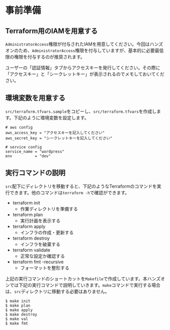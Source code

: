 # 事前準備

## Terraform用のIAMを用意する

`AdministratorAccess`権限が付与されたIAMを用意してください。今回はハンズオンのため、`AdministratorAccess`権限を付与していますが、基本的に必要最低限の権限を付与するのが推奨されます。

ユーザーの「認証情報」タブからアクセスキーを発行してください。その際に「アクセスキー」と「シークレットキー」が表示されるのでメモしておいてください。

## 環境変数を用意する

`src/terraform.tfvars.sample`をコピーし、`src/terraform.tfvars`を作成します。下記のように環境変数を設定します。

```
# aws config
aws_access_key = "アクセスキーを記入してください"
aws_secret_key = "シークレットキーを記入してください"

# service config
service_name = "wordpress"
env          = "dev"
```

## 実行コマンドの説明

`src`配下にディレクトリを移動すると、下記のようなTerraformのコマンドを実行できます。他のコマンドは`terraform -h`で確認ができます。

- terraform init
    - 作業ディレクトリを準備する
- terraform plan
    - 実行計画を表示する
- terraform apply
    - インフラの作成・更新する
- terraform destroy
    - インフラを破棄する
- terraform validate
    - 正常な設定か確認する
- terraform fmt -recursive
    - フォーマットを整形する

上記の実行コマンドのショートカットを`Makefile`で作成しています。本ハンズオンでは下記の実行コマンドで説明していきます。`make`コマンドで実行する場合は、`src`ディレクトリに移動する必要はありません。

```
$ make init
$ make plan
$ make apply
$ make destroy
$ make val
$ make fmt
```
